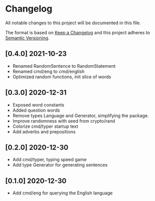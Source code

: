 # Changelog
All notable changes to this project will be documented in this file.

The format is based on [Keep a Changelog](http://keepachangelog.com/en/1.0.0/)
and this project adheres to [Semantic Versioning](http://semver.org/spec/v2.0.0.html).

## [0.4.0] 2021-10-23

- Renamed RandomSentence to RandomStatement
- Renamed cmd/eng to cmd/english
- Optimized random functions, init slice of words

## [0.3.0] 2020-12-31

- Exposed word constants
- Added question words
- Remove types Language and Generator, simplifying the package.
- Improve randomness with seed from crypto/rand
- Colorize cmd/typer startup text
- Add adverbs and prepositions

## [0.2.0] 2020-12-30

- Add cmd/typer, typing speed game
- Add type Generator for generating sentences

## [0.1.0] 2020-12-30

- Add cmd/eng for querying the English language
